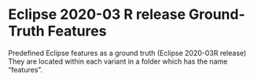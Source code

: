 # Eclipse 2020-03 R release Ground-Truth Features
Predefined Eclipse features as a ground truth (Eclipse 2020-03R release)
They are located within each variant in a folder which has the name “features”.
